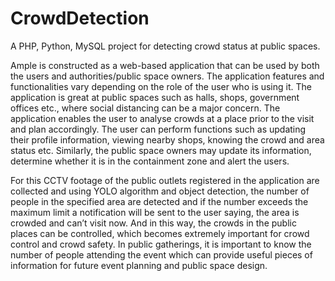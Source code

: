 # CrowdDetection
A PHP, Python, MySQL project for detecting crowd status at public spaces.

Ample is constructed as a web-based application that can be used by both the users and authorities/public space owners. The application features and functionalities vary depending on the role of the user who is using it. The application is great at public spaces such as halls, shops, government offices etc., where social distancing can be a major concern. The application enables the user to analyse crowds at a place prior to the visit and plan accordingly. The user can perform functions such as updating their profile information, viewing nearby shops, knowing the crowd and area status etc. Similarly, the public space owners may update its information, determine whether it is
in the containment zone and alert the users.


For this CCTV footage of the public outlets registered in the application are collected and using YOLO algorithm and object detection, the number of people in the specified area are detected and if the number exceeds the maximum limit a notification will be sent to the user saying, the area is crowded and can’t visit now. And in this way, the crowds in the public places can be controlled, which becomes extremely important for crowd control and crowd safety. In public gatherings, it is important to know the number of people attending the event which can provide useful pieces of information for future event planning and public space design.

